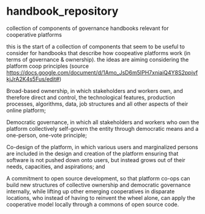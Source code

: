 # handbook_repository
collection of components of governance handbooks relevant for cooperative platforms

this is the start of a collection of components that seem to be useful to consider for  handbooks that describe how coopeative platforms work (in terms of governance & ownership). the ideas are aiming considering the platform coop principles (source https://docs.google.com/document/d/1Amo_JsD6m5IPH7xniaiQ4Y8S2ppjvfkjJrA2K4s5Fus/edit#)

Broad-based ownership, in which stakeholders and workers own, and therefore direct and control, the technological features, production processes, algorithms, data, job structures and all other aspects of their online platform; 

Democratic governance, in which all stakeholders and workers who own the platform collectively self-govern the entity through democratic means and a one-person, one-vote principle; 

Co-design of the platform, in which various users and marginalized persons are included in the design and creation of the platform ensuring that software is not pushed down onto users, but instead grows out of their needs, capacities, and aspirations; and

A commitment to open source development, so that platform co-ops can build new structures of collective ownership and democratic governance internally, while lifting up other emerging cooperatives in disparate locations, who instead of having to reinvent the wheel alone, can apply the cooperative model locally through a commons of open source code.
